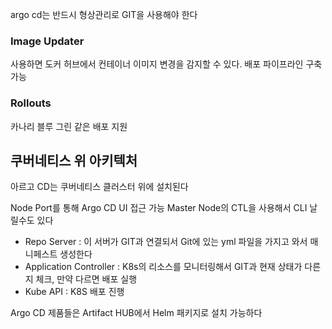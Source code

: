 argo cd는 반드시 형상관리로 GIT을 사용해야 한다

### Image Updater

사용하면 도커 허브에서 컨테이너 이미지 변경을 감지할 수 있다. 배포 파이프라인 구축 가능

### Rollouts

카나리 블루 그린 같은 배포 지원

## 쿠버네티스 위 아키텍처

아르고 CD는 쿠버네티스 클러스터 위에 설치된다

Node Port를 통해 Argo CD UI 접근 가능
Master Node의 CTL을 사용해서 CLI 날릴수도 있다

- Repo Server : 이 서버가 GIT과 연결되서 Git에 있는 yml 파일을 가지고 와서 매니페스트 생성한다
- Application Controller : K8s의 리소스를 모니터링해서 GIT과 현재 상태가 다른지 체크, 만약 다르면 배포 실행
- Kube API : K8S 배포 진행

Argo CD 제품들은 Artifact HUB에서 Helm 패키지로 설치 가능하다

